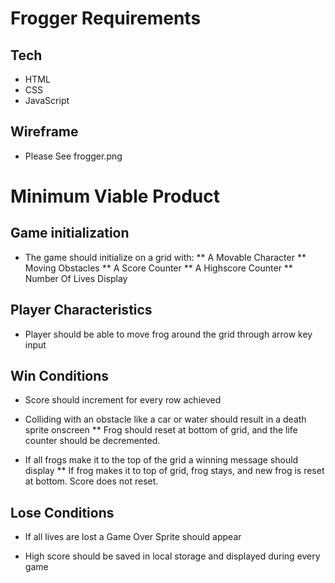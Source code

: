 # Frogger Requirements

## Tech
* HTML
* CSS
* JavaScript

## Wireframe

* Please See frogger.png

# Minimum Viable Product

## Game initialization
* The game should initialize on a grid with:
    ** A Movable Character
    ** Moving Obstacles
    ** A Score Counter
    ** A Highscore Counter
    ** Number Of Lives Display

## Player Characteristics
* Player should be able to move frog around the grid through arrow key input

## Win Conditions
* Score should increment for every row achieved

* Colliding with an obstacle like a car or water should result in a death sprite onscreen
	** Frog should reset at bottom of grid, and the life counter should be decremented.

* If all frogs make it to the top of the grid a winning message should display
    ** If frog makes it to top of grid, frog stays, and new frog is reset at bottom. Score does not reset.

## Lose Conditions
* If all lives are lost a Game Over Sprite should appear

* High score should be saved in local storage and displayed during every game

